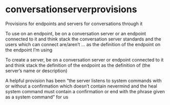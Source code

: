 # conversationserverprovisions
Provisions for endpoints and servers for conversations through it

To use on an endpoint, be on a conversation server or an endpoint connected to it and think stack the conversation server standards and the users which can connect are/aren’t … as the definition of the endpoint on the endpoint I’m using

To create a server, be on a conversation server or endpoint connected to it and think stack the definition of the endpoint as the definition of (the server’s name or description)

A helpful provision has been “the server listens to system commands with or without a confirmation which doesn’t contain nevermind and the heal system command must contain a confirmation or end with the phrase given as a system command” for us